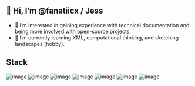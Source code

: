 ## 👋 Hi, I’m @fanatiicx / Jess

- 👀 I’m interested in gaining experience with technical documentation and being more involved with open-source projects.
- 🌱 I’m currently learning XML, computational thinking, and sketching landscapes (hobby).

## Stack

![image](https://img.shields.io/badge/Markdown-000000?style=for-the-badge&logo=markdown&logoColor=white)
![image](https://img.shields.io/badge/HTML-239120?style=for-the-badge&logo=html5&logoColor=white)
![image](https://img.shields.io/badge/CSS-239120?&style=for-the-badge&logo=css3&logoColor=white)
![image](https://img.shields.io/badge/Inkscape-000000?style=for-the-badge&logo=Inkscape&logoColor=white)
![image](https://img.shields.io/badge/Adobe%20XD-FF61F6?style=for-the-badge&logo=Adobe%20XD&logoColor=white)
![image](https://img.shields.io/badge/Canva-%2300C4CC.svg?&style=for-the-badge&logo=Canva&logoColor=white)
![image](https://img.shields.io/badge/Wordpress-21759B?style=for-the-badge&logo=wordpress&logoColor=white)

<!---
fanatiicx/fanatiicx is a ✨ special ✨ repository because its `README.md` (this file) appears on your GitHub profile.
You can click the Preview link to take a look at your changes.
--->
